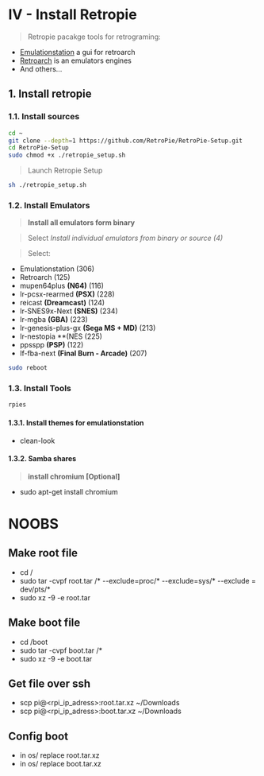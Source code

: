 # IV - Install Retropie

> Retropie pacakge tools for retrograming:
- [Emulationstation](http://www.emulationstation.org) a gui for retroarch
- [Retroarch](http://www.libretro.com) is an emulators engines
- And others...

## 1. Install retropie

### 1.1. Install sources

```bash
cd ~
git clone --depth=1 https://github.com/RetroPie/RetroPie-Setup.git
cd RetroPie-Setup
sudo chmod +x ./retropie_setup.sh
```

> Launch Retropie Setup

```bash
sh ./retropie_setup.sh
```

### 1.2. Install Emulators

> **Install all emulators form binary**<br>

> Select *Install individual emulators from binary or source (4)*

> Select:
  - Emulationstation (306)
  - Retroarch (125)
  - mupen64plus **(N64)** (116)
  - lr-pcsx-rearmed **(PSX)** (228)
  - reicast **(Dreamcast)** (124)
  - lr-SNES9x-Next **(SNES)** (234)
  - lr-mgba **(GBA)** (223)
  - lr-genesis-plus-gx **(Sega MS + MD)** (213)
  - lr-nestopia **(NES (225)
  - ppsspp **(PSP)** (122)
  - lf-fba-next **(Final Burn - Arcade)** (207)

```bash
sudo reboot
````

### 1.3. Install Tools

```bash
rpies
```

#### 1.3.1. Install themes for emulationstation

- clean-look

#### 1.3.2. Samba shares



> **install chromium [Optional]**

- sudo apt-get install chromium

# NOOBS

## Make root file

- cd /
- sudo tar -cvpf root.tar /* --exclude=proc/* --exclude=sys/* --exclude = dev/pts/*
- sudo xz  -9  -e  root.tar

## Make boot file

- cd /boot
- sudo tar -cvpf boot.tar /*
- sudo xz  -9  -e  boot.tar

## Get file over ssh

- scp pi@<rpi_ip_adress>:root.tar.xz ~/Downloads
- scp pi@<rpi_ip_adress>:boot.tar.xz ~/Downloads

## Config boot


- in os/ replace root.tar.xz
- in os/ replace boot.tar.xz
